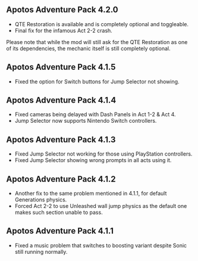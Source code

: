## Apotos Adventure Pack 4.2.0

- QTE Restoration is available and is completely optional and toggleable.
- Final fix for the infamous Act 2-2 crash.

Please note that while the mod will still ask for the QTE Restoration as one of its dependencies, the mechanic itself is still completely optional.

## Apotos Adventure Pack 4.1.5

- Fixed the option for Switch buttons for Jump Selector not showing.

## Apotos Adventure Pack 4.1.4

- Fixed cameras being delayed with Dash Panels in Act 1-2 & Act 4.
- Jump Selector now supports Nintendo Switch controllers.

## Apotos Adventure Pack 4.1.3

- Fixed Jump Selector not working for those using PlayStation controllers.
- Fixed Jump Selector showing wrong prompts in all acts using it.

## Apotos Adventure Pack 4.1.2

- Another fix to the same problem mentioned in 4.1.1, for default Generations physics.
- Forced Act 2-2 to use Unleashed wall jump physics as the default one makes such section unable to pass.

## Apotos Adventure Pack 4.1.1

- Fixed a music problem that switches to boosting variant despite Sonic still running normally.